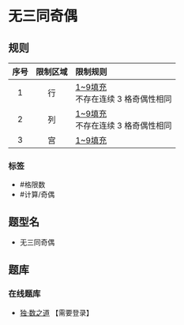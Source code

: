 # 无三同奇偶
<!-- START doctoc generated TOC please keep comment here to allow auto update -->
<!-- DON'T EDIT THIS SECTION, INSTEAD RE-RUN doctoc TO UPDATE -->

<!-- END doctoc generated TOC please keep comment here to allow auto update -->

## 规则

| 序号  | 限制区域 | 限制规则                       |
|:---:|:----:|:---------------------------|
|  1  |  行   | [1~9填充]<br/>不存在连续 3 格奇偶性相同 |
|  2  |  列   | [1~9填充]<br/>不存在连续 3 格奇偶性相同 |
|  3  |  宫   | [1~9填充]                    |

### 标签

- #格限数
- #计算/奇偶

## 题型名

- 无三同奇偶

## 题库

### 在线题库

- [独·数之道](http://www.sudokufans.org.cn/lx/game.index.php?type=noe) 【需要登录】

[1~9填充]: ../../../../rules/rules.md#1to9填充
